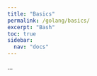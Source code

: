 ```yaml
---
title: "Basics"
permalink: /golang/basics/
excerpt: "Bash"
toc: true
sidebar:
  nav: "docs"
---
```


...